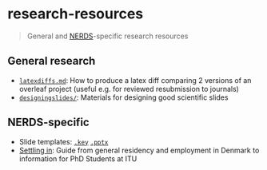 # research-resources

> General and [NERDS](https://nerds.itu.dk)-specific research resources

## General research

* [`latexdiffs.md`](latexdiffs.md): How to produce a latex diff comparing 2 versions of an overleaf project (useful e.g. for reviewed resubmission to journals)
* [`designingslides/`](designingslides/): Materials for designing good scientific slides


## NERDS-specific

* Slide templates: [`.key`](nerdstemplates/nerds_slidestemplate.key) [`.pptx`](nerdstemplates/nerds_slidestemplate.pptx)
* [Settling in](settlingin.md): Guide from general residency and employment in Denmark to information for PhD Students at ITU
